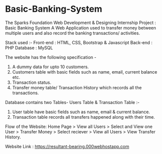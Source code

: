 # Basic-Banking-System

The Sparks Foundation Web Development & Designing Internship Project : Basic Banking System
A Web Application used to transfer money between multiple users and also record the banking transactions/ activities.

Stack used :- Front-end : HTML, CSS, Bootstrap & Javascript     Back-end : PHP       Database : MySQL

The website has the following specification -

1. A dummy data for upto 10 customers.
2. Customers table with basic fields such as name, email, current balance etc.
3. Transaction status.
4. Transfer money table/ Transaction History which records all the transactions.

Database contains two Tables- Users Table & Transaction Table :-

1. User table have basic fields such as name, email & current balance.
2. Transaction table records all transfers happened along with their time.

Flow of the Website: Home Page > View all Users > Select and View one User > Transfer Money > Select reciever > View all Users > View Transfer History.

Website Link : https://resultant-bearing.000webhostapp.com
